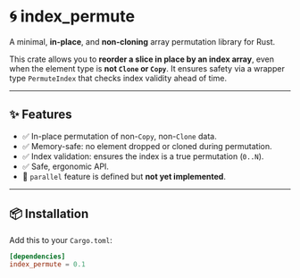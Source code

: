 # 🌀 index_permute

A minimal, **in-place**, and **non-cloning** array permutation library for Rust.

This crate allows you to **reorder a slice in place by an index array**, even when the element type is **not `Clone` or `Copy`**. It ensures safety via a wrapper type `PermuteIndex` that checks index validity ahead of time.

---

## ✨ Features

- ✅ In-place permutation of non-`Copy`, non-`Clone` data.
- ✅ Memory-safe: no element dropped or cloned during permutation.
- ✅ Index validation: ensures the index is a true permutation (`0..N`).
- ✅ Safe, ergonomic API.
- 🚧 `parallel` feature is defined but **not yet implemented**.

---

## 📦 Installation

Add this to your `Cargo.toml`:

```toml
[dependencies]
index_permute = 0.1
